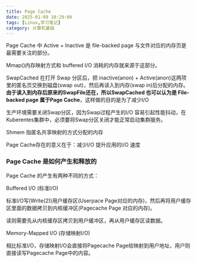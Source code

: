 ```yaml
---
title: Page Cache
date: 2025-01-09 10:29:00
tags: [Linux,学习笔记]
category: 计算机基础
---
```


Page Cache 中 Active + Inactive 是 file-backed page 与文件对应的内存页是最需要关注的部分。

Mmap()内存映射方式和 buffered I/O 消耗的内存就来源于这部分。



SwapCached 在打开 Swap 分区后，把 inactive(anon) + Active(anon)这两项里的匿名页交换到磁盘(swap out)，然后再读入到内存(swap in)后分配的内存。**由于读入到内存后原来的SwapFile还在，所以SwapCached 也可以认为是 File-backed page 属于Page Cache**，这样做的目的是为了减少I/O

生产环境需要关闭Swap分区，因为Swap过程产生的I/O 容易引起性能抖动，在Kuberentes集群中，必须要将Swap分区关闭才能正常启动集群服务。

Shmem 指匿名共享映射的方式分配的内存

Page Cache存在的意义在于：减少I/O 提升应用的I/O 速度



### Page Cache 是如何产生和释放的

Page Cache 的产生有两种不同的方式：

Buffered I/O (标准I/O)

标准I/O写(Write(2))用户缓存区(Userpace Page对应的内存)，然后再将用户缓存区里面的数据拷贝到内核缓冲区(Pagecache Page 对应的内存)。

读则需要先从内核缓存区拷贝到用户缓冲区，再从用户缓存区读数据。



Memory-Mapped I/O (存储映射I/O)

相比标准I/O，存储映射I/O会直接将Pagecache Page给映射到用户地址，用户则直接读写Pagecache Page中的内容。